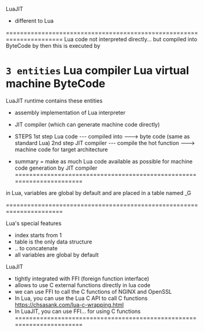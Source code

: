 LuaJIT
- different to Lua

======================================================================
Lua code 
    not interpreted directly... but compiled into ByteCode by <Lua compiler>
    then this <ByteCode> is executed by <Lua virtual machine>

`3 entities`
Lua compiler
Lua virtual machine
ByteCode
======================================================================

LuaJIT runtime contains these entities
- assembly implementation of Lua interpreter
- JIT compiler (which can generate machine code directly)
- STEPS
    1st step        Lua code --- compiled into ---> byte code       (same as standard Lua)
    2nd step        JIT compiler  --- compile the hot function ---> machine code for target architecture

- summary = make as much Lua code available as possible for machine code generation by JIT compiler      
======================================================================

in Lua, variables are global by default and are placed in a table named _G

======================================================================

Lua's special features
- index starts from 1
- table is the only data structure
- .. to concatenate
- all variables are global by default


LuaJIT
- tightly integrated with FFI (foreign function interface)
- allows to use C external functions directly in lua code
- we can use FFI to call the C functions of NGINX and OpenSSL 
- In Lua, you can use the Lua C API to call C functions     
    https://chsasank.com/lua-c-wrapping.html
- In LuaJIT, you can use FFI... for using C functions
======================================================================